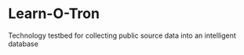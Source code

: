 Learn-O-Tron
============

Technology testbed for collecting public source data into an intelligent database
